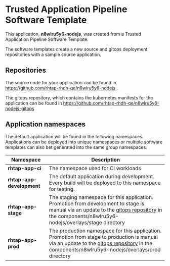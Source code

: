 # Trusted Application Pipeline Software Template

This application, **n8wlru5y6-nodejs**, was created from a Trusted Application Pipeline Software Template.

The software templates create a new source and gitops deployment repositories with a sample source application. 

## Repositories

The source code for your application can be found in [https://github.com/rhtap-rhdh-qe/n8wlru5y6-nodejs ](https://github.com/rhtap-rhdh-qe/n8wlru5y6-nodejs ).
 
The gitops repository, which contains the kubernetes manifests for the application can be found in 
[https://github.com/rhtap-rhdh-qe/n8wlru5y6-nodejs-gitops ](https://github.com/rhtap-rhdh-qe/n8wlru5y6-nodejs-gitops ) 

## Application namespaces 

The default application will be found in the following namespaces. Applications can be deployed into unique namespaces or multiple software templates can also bet generated into the same group namespaces.  

|  Namespace   |  Description   |  
| -------- | -------- |
| **rhtap-app-ci** | The namespace used for CI workloads |
| **rhtap-app-development** | The default application during development. Every build will be deployed to this namespace for testing. |
| **rhtap-app-stage** | The staging namespace for this application. Promotion from development to stage is manual via an update to the [gitops repository](https://github.com/rhtap-rhdh-qe/n8wlru5y6-nodejs-gitops ) in the components/n8wlru5y6-nodejs/overlays/stage directory |
| **rhtap-app-prod** | The production namespace for this application. Promotion from stage to production is manual via an update to the [gitops repository](https://github.com/rhtap-rhdh-qe/n8wlru5y6-nodejs-gitops ) in the components/n8wlru5y6-nodejs/overlays/prod directory |